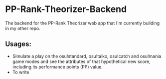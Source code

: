 # PP-Rank-Theorizer-Backend

The backend for the PP-Rank Theorizer web app that I'm currently building in my other repo. 

## Usages:
- Simulate a play on the osu!standard, osu!taiko, osu!catch and osu!mania game modes and see the attributes of that hypothetical new score, including its performance points (PP) value.
- To write
